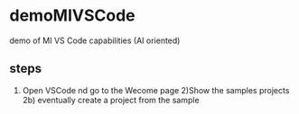 # demoMIVSCode
demo of MI VS Code capabilities (AI oriented)
## steps
1) Open VSCode nd go to the Wecome page
2)Show the samples projects
2b) eventually create a project from the sample
